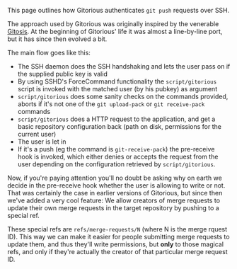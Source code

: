 This page outlines how Gitorious authenticates `git push` requests over SSH.

The approach used by Gitorious was originally inspired by the venerable [Gitosis](http://eagain.net/gitweb/?p=gitosis.git). At the beginning of Gitorious' life it was almost a line-by-line port, but it has since then evolved a bit.

The main flow goes like this:

* The SSH daemon does the SSH handshaking and lets the user pass on if the supplied public key is valid
* By using SSHD's ForceCommand functionality the `script/gitorious` script is invoked with the matched user (by his pubkey) as argument
* `script/gitorious` does some sanity checks on the commands provided, aborts if it's not one of the `git upload-pack` or `git receive-pack` commands
* `script/gitorious` does a HTTP request to the application, and get a basic repository configuration back (path on disk, permissions for the current user)
* The user is let in
* If it's a push (eg the command is `git-receive-pack`) the pre-receive hook is invoked, which either denies or accepts the request from the user depending on the configuration retrieved by `script/gitorious`.

Now, if you're paying attention you'll no doubt be asking why on earth we decide in the pre-receive hook whether the user is allowing to write or not. That was certainly the case in earlier versions of Gitorious, but since then we've added a very cool feature: We allow creators of merge requests to update their own merge requests in the target repository by pushing to a special ref.

These special refs are `refs/merge-requests/N` (where N is the merge rquest ID). This way we can make it easier for people submitting merge requests to update them, and thus they'll write permissions, but **only** to those magical refs, and only if they're actually the creator of that particular merge request ID.